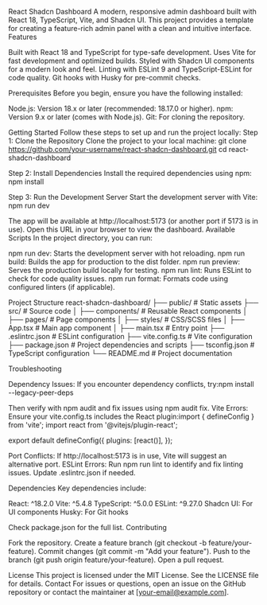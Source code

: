 React Shadcn Dashboard
A modern, responsive admin dashboard built with React 18, TypeScript, Vite, and Shadcn UI. This project provides a template for creating a feature-rich admin panel with a clean and intuitive interface.
Features

Built with React 18 and TypeScript for type-safe development.
Uses Vite for fast development and optimized builds.
Styled with Shadcn UI components for a modern look and feel.
Linting with ESLint 9 and TypeScript-ESLint for code quality.
Git hooks with Husky for pre-commit checks.

Prerequisites
Before you begin, ensure you have the following installed:

Node.js: Version 18.x or later (recommended: 18.17.0 or higher).
npm: Version 9.x or later (comes with Node.js).
Git: For cloning the repository.

Getting Started
Follow these steps to set up and run the project locally:
Step 1: Clone the Repository
Clone the project to your local machine:
git clone https://github.com/your-username/react-shadcn-dashboard.git
cd react-shadcn-dashboard

Step 2: Install Dependencies
Install the required dependencies using npm:
npm install

Step 3: Run the Development Server
Start the development server with Vite:
npm run dev

The app will be available at http://localhost:5173 (or another port if 5173 is in use). Open this URL in your browser to view the dashboard.
Available Scripts
In the project directory, you can run:

npm run dev: Starts the development server with hot reloading.
npm run build: Builds the app for production to the dist folder.
npm run preview: Serves the production build locally for testing.
npm run lint: Runs ESLint to check for code quality issues.
npm run format: Formats code using configured linters (if applicable).

Project Structure
react-shadcn-dashboard/
├── public/              # Static assets
├── src/                 # Source code
│   ├── components/      # Reusable React components
│   ├── pages/           # Page components
│   ├── styles/          # CSS/SCSS files
│   ├── App.tsx          # Main app component
│   ├── main.tsx         # Entry point
├── .eslintrc.json       # ESLint configuration
├── vite.config.ts       # Vite configuration
├── package.json         # Project dependencies and scripts
├── tsconfig.json        # TypeScript configuration
└── README.md            # Project documentation

Troubleshooting

Dependency Issues: If you encounter dependency conflicts, try:npm install --legacy-peer-deps

Then verify with npm audit and fix issues using npm audit fix.
Vite Errors: Ensure your vite.config.ts includes the React plugin:import { defineConfig } from 'vite';
import react from '@vitejs/plugin-react';

export default defineConfig({
  plugins: [react()],
});


Port Conflicts: If http://localhost:5173 is in use, Vite will suggest an alternative port.
ESLint Errors: Run npm run lint to identify and fix linting issues. Update .eslintrc.json if needed.

Dependencies
Key dependencies include:

React: ^18.2.0
Vite: ^5.4.8
TypeScript: ^5.0.0
ESLint: ^9.27.0
Shadcn UI: For UI components
Husky: For Git hooks

Check package.json for the full list.
Contributing

Fork the repository.
Create a feature branch (git checkout -b feature/your-feature).
Commit changes (git commit -m "Add your feature").
Push to the branch (git push origin feature/your-feature).
Open a pull request.

License
This project is licensed under the MIT License. See the LICENSE file for details.
Contact
For issues or questions, open an issue on the GitHub repository or contact the maintainer at [your-email@example.com].
